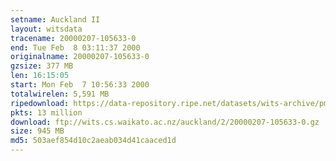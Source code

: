 ```yaml
---
setname: Auckland II
layout: witsdata
tracename: 20000207-105633-0
end: Tue Feb  8 03:11:37 2000
originalname: 20000207-105633-0
gzsize: 377 MB
len: 16:15:05
start: Mon Feb  7 10:56:33 2000
totalwirelen: 5,591 MB
ripedownload: https://data-repository.ripe.net/datasets/wits-archive/pma/long/auck/2//20000207-105633-0.gz
pkts: 13 million
download: ftp://wits.cs.waikato.ac.nz/auckland/2/20000207-105633-0.gz
size: 945 MB
md5: 503aef854d10c2aeab034d41caaced1d
---
```

